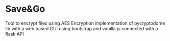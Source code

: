 # Save&Go

Tool to encrypt files using AES Encryption implementation of pycryptodome lib with a web based GUI using bootstrap and vanilla js connected with a flask API
